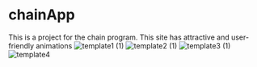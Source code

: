 # chainApp
This is a project for the chain program. This site has attractive and user-friendly animations
![template1 (1)](https://github.com/alirezatalebizadeh/chainApp/assets/104105725/0acda4f5-e69a-4cde-9e12-af26563a6796)
![template2 (1)](https://github.com/alirezatalebizadeh/chainApp/assets/104105725/4d6d67e5-730b-4933-960b-cac03bd0fc05)
![template3 (1)](https://github.com/alirezatalebizadeh/chainApp/assets/104105725/d502f279-b289-400e-b9b0-e22c37003030)
![template4](https://github.com/alirezatalebizadeh/chainApp/assets/104105725/e9e7184e-0ae5-4033-9519-df902f0ff7d7)
